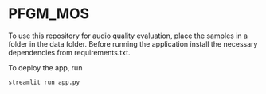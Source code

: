 # PFGM_MOS
To use this repository for audio quality evaluation, place the samples in a folder in the data folder. Before running the application install the necessary dependencies from requirements.txt.

To deploy the app, run
```
streamlit run app.py
``` 